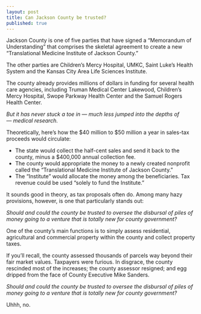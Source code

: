 ```yaml
---
layout: post
title: Can Jackson County be trusted?
published: true
---
```

Jackson County is one of five parties that have signed a “Memorandum of Understanding” that comprises the skeletal agreement to create a new “Translational Medicine Institute of Jackson County.”

The other parties are Children’s Mercy Hospital, UMKC, Saint Luke’s Health System and the Kansas City Area Life Sciences Institute.

The county already provides millions of dollars in funding for several health care agencies, including Truman Medical Center Lakewood, Children’s Mercy Hospital, Swope Parkway Health Center and the Samuel Rogers Health Center.

<em>But it has never stuck a toe in — much less jumped into the depths of — medical research.</em>

Theoretically, here’s how the $40 million to $50 million a year in sales-tax proceeds would circulate:
<ul>
	<li>The state would collect the half-cent sales and send it back to the county, minus a $400,000 annual collection fee.</li>
	<li>The county would appropriate the money to a newly created nonprofit called the “Translational Medicine Institute of Jackson County.”</li>
	<li>The “Institute” would allocate the money among the beneficiaries. Tax revenue could be used “solely to fund the Institute.”</li>
</ul>
It sounds good in theory, as tax proposals often do. Among many hazy provisions, however, is one that particularly stands out:

<em>Should and could the county be trusted to oversee the disbursal of piles of money going to a venture that is totally new for county government?</em>

One of the county’s main functions is to simply assess residential, agricultural and commercial property within the county and collect property taxes.

If you’ll recall, the county assessed thousands of parcels way beyond their fair market values. Taxpayers were furious. In disgrace, the county rescinded most of the increases; the county assessor resigned; and egg dripped from the face of County Executive Mike Sanders.

<em>Should and could the county be trusted to oversee the disbursal of piles of money going to a venture that is totally new for county government?</em>

Uhhh, no.

